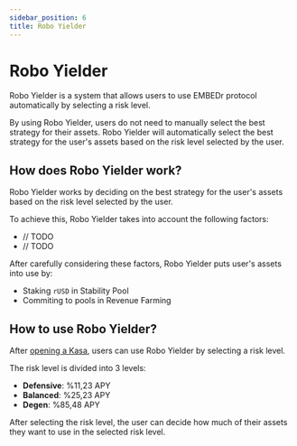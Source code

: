 ```yaml
---
sidebar_position: 6
title: Robo Yielder
---
```


# Robo Yielder

Robo Yielder is a system that allows users to use EMBEDr protocol automatically by selecting a risk level.

By using Robo Yielder, users do not need to manually select the best strategy for their assets. Robo Yielder will automatically select the best strategy for the user's assets based on the risk level selected by the user.

## How does Robo Yielder work?

Robo Yielder works by deciding on the best strategy for the user's assets based on the risk level selected by the user. 

To achieve this, Robo Yielder takes into account the following factors:

- // TODO
- // TODO

After carefully considering these factors, Robo Yielder puts user's assets into use by:

- Staking `rUSD` in Stability Pool
- Commiting to pools in Revenue Farming

## How to use Robo Yielder?

After [opening a Kasa](/embedr-protocol/02-stable-coin-factory#opening-a-kasa), users can use Robo Yielder by selecting a risk level.

The risk level is divided into 3 levels:

- **Defensive**: %11,23 APY
- **Balanced**: %25,23 APY
- **Degen**: %85,48 APY

After selecting the risk level, the user can decide how much of their assets they want to use in the selected risk level.
